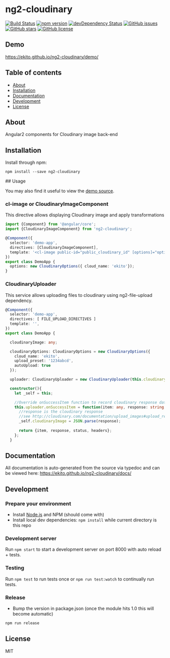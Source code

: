 # ng2-cloudinary
[![Build Status](https://travis-ci.org/ekito/ng2-cloudinary.svg?branch=master)](https://travis-ci.org/ekito/ng2-cloudinary)
[![npm version](https://badge.fury.io/js/ng2-cloudinary.svg)](http://badge.fury.io/js/ng2-cloudinary)
[![devDependency Status](https://david-dm.org/ekito/ng2-cloudinary/dev-status.svg)](https://david-dm.org/ekito/ng2-cloudinary#info=devDependencies)
[![GitHub issues](https://img.shields.io/github/issues/ekito/ng2-cloudinary.svg)](https://github.com/ekito/ng2-cloudinary/issues)
[![GitHub stars](https://img.shields.io/github/stars/ekito/ng2-cloudinary.svg)](https://github.com/ekito/ng2-cloudinary/stargazers)
[![GitHub license](https://img.shields.io/badge/license-MIT-blue.svg)](https://raw.githubusercontent.com/ekito/ng2-cloudinary/master/LICENSE)

## Demo
https://ekito.github.io/ng2-cloudinary/demo/

## Table of contents

- [About](#about)
- [Installation](#installation)
- [Documentation](#documentation)
- [Development](#development)
- [License](#licence)

## About

Angular2 components for Cloudinary image back-end

## Installation

Install through npm:
```
npm install --save ng2-cloudinary
```

## Usage

You may also find it useful to view the [demo source](https://github.com/ekito/ng2-cloudinary/blob/master/demo/demo.ts).

### cl-image or CloudinaryImageComponent

This directive allows displaying Cloudinary image and apply transformations 

```typescript
import {Component} from '@angular/core';
import {CloudinaryImageComponent} from 'ng2-cloudinary';

@Component({
  selector: 'demo-app',
  directives: [CloudinaryImageComponent],
  template: '<cl-image public-id="public_cloudinary_id" [options]="options"></cl-image>'
})
export class DemoApp {
  options: new CloudinaryOptions({ cloud_name: 'ekito'});
}
```

### CloudinaryUploader

This service allows uploading files to cloudinary using ng2-file-upload dependency.

```typescript
@Component({
  selector: 'demo-app',
  directives: [ FILE_UPLOAD_DIRECTIVES ]
  template: '',
})
export class DemoApp {

  cloudinaryImage: any;

  cloudinaryOptions: CloudinaryOptions = new CloudinaryOptions({
    cloud_name: 'ekito',
    upload_preset: '1234abcd',
    autoUpload: true
  });

  uploader: CloudinaryUploader = new CloudinaryUploader(this.cloudinaryOptions);

  constructor(){
    let _self = this;

    //Override onSuccessItem function to record cloudinary response data
    this.uploader.onSuccessItem = function(item: any, response: string, status: number, headers: any) {
      //response is the cloudinary response
      //see http://cloudinary.com/documentation/upload_images#upload_response
      _self.cloudinaryImage = JSON.parse(response);
      
      return {item, response, status, headers};
    };
  }
```

## Documentation
All documentation is auto-generated from the source via typedoc and can be viewed here:
https://ekito.github.io/ng2-cloudinary/docs/

## Development

### Prepare your environment
* Install [Node.js](http://nodejs.org/) and NPM (should come with)
* Install local dev dependencies: `npm install` while current directory is this repo

### Development server
Run `npm start` to start a development server on port 8000 with auto reload + tests. 

### Testing
Run `npm test` to run tests once or `npm run test:watch` to continually run tests.

### Release
* Bump the version in package.json (once the module hits 1.0 this will become automatic)
```bash
npm run release
```

## License

MIT
